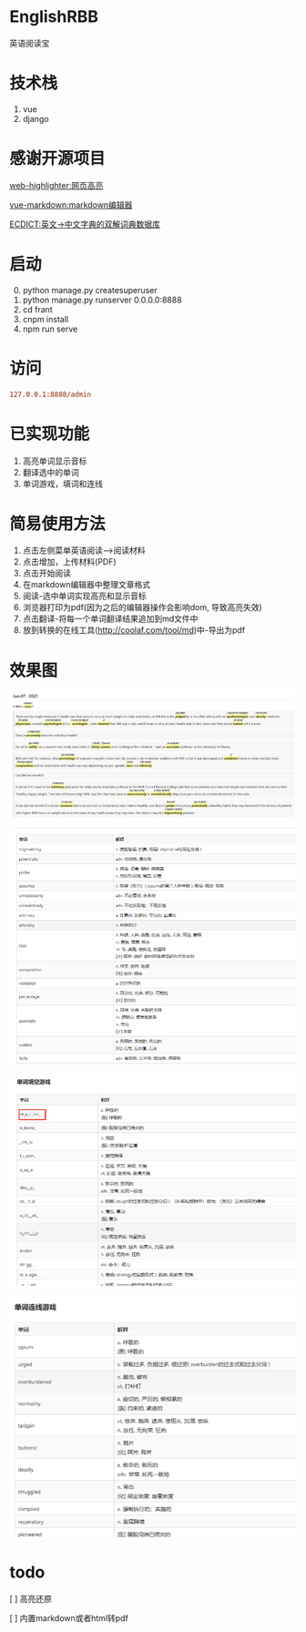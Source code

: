 # EnglishRBB
英语阅读宝

# 技术栈
1. vue
2. django

# 感谢开源项目
[web-highlighter:网页高亮](https://github.com/alienzhou/web-highlighter)

[vue-markdown:markdown编辑器](https://github.com/zhaoxuhui1122/vue-markdown)

[ECDICT:英文->中文字典的双解词典数据库](https://github.com/skywind3000/ECDICT)

# 启动
0. python manage.py createsuperuser
1. python manage.py runserver 0.0.0.0:8888
2. cd frant
3. cnpm install
4. npm run serve


# 访问
```ini
127.0.0.1:8888/admin
```

# 已实现功能
1. 高亮单词显示音标
2. 翻译选中的单词
3. 单词游戏，填词和连线

# 简易使用方法
1. 点击左侧菜单英语阅读-->阅读材料
2. 点击增加，上传材料(PDF)
2. 点击开始阅读
3. 在markdown编辑器中整理文章格式
4. 阅读-选中单词实现高亮和显示音标
5. 浏览器打印为pdf(因为之后的编辑器操作会影响dom, 导致高亮失效)
6. 点击翻译-将每一个单词翻译结果追加到md文件中
7. 放到转换的在线工具(http://coolaf.com/tool/md)中-导出为pdf

# 效果图
![高亮单词](./image/highword.png)

![单词解释](./image/ex.jpg)

![单词填空](./image/word1.png)

![单词连线](./image/word2.png)

# todo

[ ] 高亮还原

[ ] 内置markdown或者html转pdf

